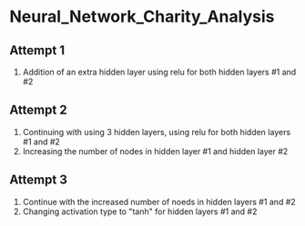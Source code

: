 # Neural_Network_Charity_Analysis

## Attempt 1
1. Addition of an extra hidden layer using relu for both hidden layers #1 and #2

## Attempt 2
1. Continuing with using 3 hidden layers, using relu for both hidden layers #1 and #2
2. Increasing the number of nodes in hidden layer #1 and hidden layer #2

## Attempt 3
1. Continue with the increased number of noeds in hidden layers #1 and #2
2. Changing activation type to "tanh" for hidden layers #1 and #2
